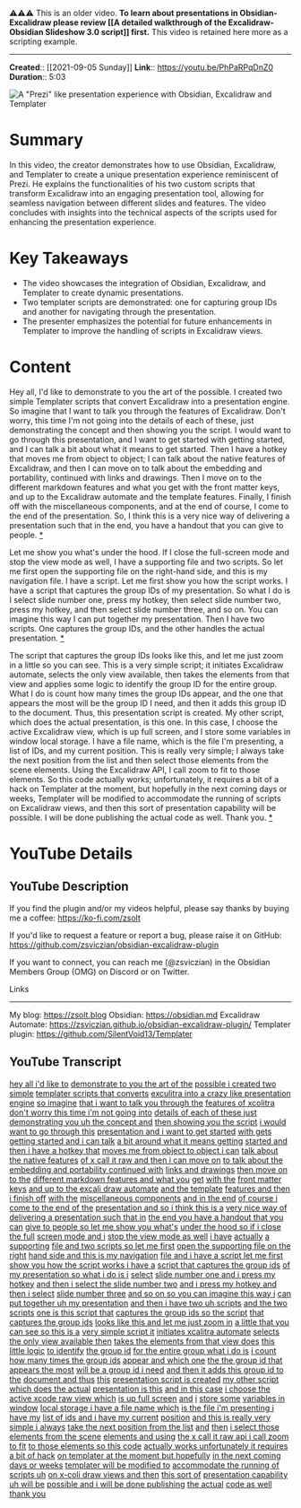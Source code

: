 ⚠️⚠️⚠️ This is an older video. **To learn about presentations in Obsidian-Excalidraw please review [[A detailed walkthrough of the Excalidraw-Obsidian Slideshow 3.0 script]] first.** This video is retained here more as a scripting example.

---

**Created**:: [[2021-09-05 Sunday]]
**Link**:: https://youtu.be/PhPaRPqDnZ0
**Duration**:: 5:03

![A "Prezi" like presentation experience with Obsidian, Excalidraw and Templater](https://youtu.be/PhPaRPqDnZ0)

# Summary
In this video, the creator demonstrates how to use Obsidian, Excalidraw, and Templater to create a unique presentation experience reminiscent of Prezi. He explains the functionalities of his two custom scripts that transform Excalidraw into an engaging presentation tool, allowing for seamless navigation between different slides and features. The video concludes with insights into the technical aspects of the scripts used for enhancing the presentation experience.

# Key Takeaways
- The video showcases the integration of Obsidian, Excalidraw, and Templater to create dynamic presentations.
- Two templater scripts are demonstrated: one for capturing group IDs and another for navigating through the presentation.
- The presenter emphasizes the potential for future enhancements in Templater to improve the handling of scripts in Excalidraw views.

# Content
Hey all, I'd like to demonstrate to you the art of the possible. I created two simple Templater scripts that convert Excalidraw into a presentation engine. So imagine that I want to talk you through the features of Excalidraw. Don't worry, this time I'm not going into the details of each of these, just demonstrating the concept and then showing you the script. I would want to go through this presentation, and I want to get started with getting started, and I can talk a bit about what it means to get started. Then I have a hotkey that moves me from object to object; I can talk about the native features of Excalidraw, and then I can move on to talk about the embedding and portability, continued with links and drawings. Then I move on to the different markdown features and what you get with the front matter keys, and up to the Excalidraw automate and the template features. Finally, I finish off with the miscellaneous components, and at the end of course, I come to the end of the presentation. So, I think this is a very nice way of delivering a presentation such that in the end, you have a handout that you can give to people. [* ](https://youtu.be/PhPaRPqDnZ0?t=0)

Let me show you what's under the hood. If I close the full-screen mode and stop the view mode as well, I have a supporting file and two scripts. So let me first open the supporting file on the right-hand side, and this is my navigation file. I have a script. Let me first show you how the script works. I have a script that captures the group IDs of my presentation. So what I do is I select slide number one, press my hotkey, then select slide number two, press my hotkey, and then select slide number three, and so on. You can imagine this way I can put together my presentation. Then I have two scripts. One captures the group IDs, and the other handles the actual presentation. [* ](https://youtu.be/PhPaRPqDnZ0?t=96)

The script that captures the group IDs looks like this, and let me just zoom in a little so you can see. This is a very simple script; it initiates Excalidraw automate, selects the only view available, then takes the elements from that view and applies some logic to identify the group ID for the entire group. What I do is count how many times the group IDs appear, and the one that appears the most will be the group ID I need, and then it adds this group ID to the document. Thus, this presentation script is created. My other script, which does the actual presentation, is this one. In this case, I choose the active Excalidraw view, which is up full screen, and I store some variables in window local storage. I have a file name, which is the file I'm presenting, a list of IDs, and my current position. This is really very simple; I always take the next position from the list and then select those elements from the scene elements. Using the Excalidraw API, I call zoom to fit to those elements. So this code actually works; unfortunately, it requires a bit of a hack on Templater at the moment, but hopefully in the next coming days or weeks, Templater will be modified to accommodate the running of scripts on Excalidraw views, and then this sort of presentation capability will be possible. I will be done publishing the actual code as well. Thank you. [* ](https://youtu.be/PhPaRPqDnZ0?t=223)

# YouTube Details

## YouTube Description

If you find the plugin and/or my videos helpful, please say thanks by buying me a coffee: https://ko-fi.com/zsolt

If you'd like to request a feature or report a bug, please raise it on GitHub: https://github.com/zsviczian/obsidian-excalidraw-plugin

If you want to connect, you can reach me (@zsviczian) in the Obsidian Members Group (OMG) on Discord or on Twitter.


Links

---------

My blog: https://zsolt.blog
Obsidian: https://obsidian.md
Excalidraw Automate: https://zsviczian.github.io/obsidian-excalidraw-plugin/
Templater plugin: https://github.com/SilentVoid13/Templater

## YouTube Transcript

[hey all i'd like to](https://youtu.be/PhPaRPqDnZ0?t=0) [demonstrate to you the art of the](https://youtu.be/PhPaRPqDnZ0?t=2) [possible i created two simple](https://youtu.be/PhPaRPqDnZ0?t=4) [templater scripts that converts](https://youtu.be/PhPaRPqDnZ0?t=7) [exculitra into a crazy like presentation](https://youtu.be/PhPaRPqDnZ0?t=10) [engine](https://youtu.be/PhPaRPqDnZ0?t=14) [so imagine](https://youtu.be/PhPaRPqDnZ0?t=15) [that i want to talk you through the](https://youtu.be/PhPaRPqDnZ0?t=16) [features of xcolitra](https://youtu.be/PhPaRPqDnZ0?t=18) [don't worry this time i'm not going into](https://youtu.be/PhPaRPqDnZ0?t=21) [details of each of these just](https://youtu.be/PhPaRPqDnZ0?t=23) [demonstrating you uh the concept and](https://youtu.be/PhPaRPqDnZ0?t=25) [then showing you the script](https://youtu.be/PhPaRPqDnZ0?t=27) [i would want to go through this](https://youtu.be/PhPaRPqDnZ0?t=30) [presentation and i want to get started](https://youtu.be/PhPaRPqDnZ0?t=31) [with gets getting started and i can talk](https://youtu.be/PhPaRPqDnZ0?t=34) [a bit around what it means getting](https://youtu.be/PhPaRPqDnZ0?t=37) [started and then i have a hotkey that](https://youtu.be/PhPaRPqDnZ0?t=40) [moves me from object to object i can](https://youtu.be/PhPaRPqDnZ0?t=42) [talk about the native features](https://youtu.be/PhPaRPqDnZ0?t=45) [of x call it raw and then i can move on](https://youtu.be/PhPaRPqDnZ0?t=47) [to talk about the](https://youtu.be/PhPaRPqDnZ0?t=50) [embedding and portability continued with](https://youtu.be/PhPaRPqDnZ0?t=52) [links and drawings](https://youtu.be/PhPaRPqDnZ0?t=56) [then move on to the](https://youtu.be/PhPaRPqDnZ0?t=58) [different markdown features and what you](https://youtu.be/PhPaRPqDnZ0?t=60) [get](https://youtu.be/PhPaRPqDnZ0?t=63) [with the](https://youtu.be/PhPaRPqDnZ0?t=64) [front matter keys](https://youtu.be/PhPaRPqDnZ0?t=65) [and up to the excali draw automate](https://youtu.be/PhPaRPqDnZ0?t=67) [and the template](https://youtu.be/PhPaRPqDnZ0?t=71) [features and then i finish off](https://youtu.be/PhPaRPqDnZ0?t=73) [with the](https://youtu.be/PhPaRPqDnZ0?t=76) [miscellaneous components](https://youtu.be/PhPaRPqDnZ0?t=78) [and in the end](https://youtu.be/PhPaRPqDnZ0?t=80) [of course i come to the end of the](https://youtu.be/PhPaRPqDnZ0?t=82) [presentation and so i think this is a](https://youtu.be/PhPaRPqDnZ0?t=84) [very nice way of](https://youtu.be/PhPaRPqDnZ0?t=87) [delivering a presentation such that in](https://youtu.be/PhPaRPqDnZ0?t=90) [the end you have a handout that you can](https://youtu.be/PhPaRPqDnZ0?t=92) [give to people so let me show you what's](https://youtu.be/PhPaRPqDnZ0?t=95) [under the hood so if i close the full](https://youtu.be/PhPaRPqDnZ0?t=97) [screen mode and i](https://youtu.be/PhPaRPqDnZ0?t=101) [stop the view mode as well](https://youtu.be/PhPaRPqDnZ0?t=103) [i have](https://youtu.be/PhPaRPqDnZ0?t=105) [actually](https://youtu.be/PhPaRPqDnZ0?t=107) [a supporting](https://youtu.be/PhPaRPqDnZ0?t=108) [file and two scripts so let me first](https://youtu.be/PhPaRPqDnZ0?t=110) [open the supporting file on the right](https://youtu.be/PhPaRPqDnZ0?t=113) [hand side and this is my navigation](https://youtu.be/PhPaRPqDnZ0?t=115) [file and i have a script let me first](https://youtu.be/PhPaRPqDnZ0?t=118) [show you how the script works i have a](https://youtu.be/PhPaRPqDnZ0?t=122) [script that captures the group ids](https://youtu.be/PhPaRPqDnZ0?t=125) [of my presentation so what i do is i](https://youtu.be/PhPaRPqDnZ0?t=128) [select](https://youtu.be/PhPaRPqDnZ0?t=132) [slide number one and i press my hotkey](https://youtu.be/PhPaRPqDnZ0?t=133) [and then i select the slide number two](https://youtu.be/PhPaRPqDnZ0?t=137) [and i press my hotkey and then i select](https://youtu.be/PhPaRPqDnZ0?t=141) [slide number three](https://youtu.be/PhPaRPqDnZ0?t=144) [and so on so you can imagine this way i](https://youtu.be/PhPaRPqDnZ0?t=146) [can](https://youtu.be/PhPaRPqDnZ0?t=149) [put together uh my presentation](https://youtu.be/PhPaRPqDnZ0?t=150) [and then i have two uh scripts](https://youtu.be/PhPaRPqDnZ0?t=153) [and the two scripts](https://youtu.be/PhPaRPqDnZ0?t=157) [one is this script that](https://youtu.be/PhPaRPqDnZ0?t=160) [captures the group ids so the script](https://youtu.be/PhPaRPqDnZ0?t=163) [that captures the group ids](https://youtu.be/PhPaRPqDnZ0?t=165) [looks like this and let me just zoom in](https://youtu.be/PhPaRPqDnZ0?t=167) [a little that you can see so this is a](https://youtu.be/PhPaRPqDnZ0?t=170) [very simple script it](https://youtu.be/PhPaRPqDnZ0?t=173) [initiates xcalitra automate](https://youtu.be/PhPaRPqDnZ0?t=175) [selects the only view available then](https://youtu.be/PhPaRPqDnZ0?t=179) [takes the elements from that view does](https://youtu.be/PhPaRPqDnZ0?t=182) [this little logic](https://youtu.be/PhPaRPqDnZ0?t=185) [to identify](https://youtu.be/PhPaRPqDnZ0?t=187) [the group id](https://youtu.be/PhPaRPqDnZ0?t=189) [for the entire group what i do is](https://youtu.be/PhPaRPqDnZ0?t=191) [i count how many times the group ids](https://youtu.be/PhPaRPqDnZ0?t=194) [appear and which one](https://youtu.be/PhPaRPqDnZ0?t=196) [the the group id that appears the most](https://youtu.be/PhPaRPqDnZ0?t=198) [will be a group id i need](https://youtu.be/PhPaRPqDnZ0?t=201) [and then it adds this group id to the](https://youtu.be/PhPaRPqDnZ0?t=204) [document and thus](https://youtu.be/PhPaRPqDnZ0?t=207) [this](https://youtu.be/PhPaRPqDnZ0?t=208) [presentation script is created](https://youtu.be/PhPaRPqDnZ0?t=210) [my other script which does the actual](https://youtu.be/PhPaRPqDnZ0?t=214) [presentation is this](https://youtu.be/PhPaRPqDnZ0?t=217) [and in this case](https://youtu.be/PhPaRPqDnZ0?t=220) [i choose the active xcode raw view which](https://youtu.be/PhPaRPqDnZ0?t=222) [is up full screen](https://youtu.be/PhPaRPqDnZ0?t=225) [and](https://youtu.be/PhPaRPqDnZ0?t=227) [i](https://youtu.be/PhPaRPqDnZ0?t=229) [store some](https://youtu.be/PhPaRPqDnZ0?t=229) [variables in window](https://youtu.be/PhPaRPqDnZ0?t=231) [local storage i have a file name which](https://youtu.be/PhPaRPqDnZ0?t=233) [is the file i'm presenting i have my](https://youtu.be/PhPaRPqDnZ0?t=236) [list of ids and i have my current](https://youtu.be/PhPaRPqDnZ0?t=240) [position](https://youtu.be/PhPaRPqDnZ0?t=243) [and this is really very simple i always](https://youtu.be/PhPaRPqDnZ0?t=244) [take the next position from the list](https://youtu.be/PhPaRPqDnZ0?t=247) [and](https://youtu.be/PhPaRPqDnZ0?t=250) [then](https://youtu.be/PhPaRPqDnZ0?t=252) [i select those elements from the scene](https://youtu.be/PhPaRPqDnZ0?t=253) [elements and using](https://youtu.be/PhPaRPqDnZ0?t=256) [the x call it raw api i call zoom to fit](https://youtu.be/PhPaRPqDnZ0?t=259) [to those elements so this code](https://youtu.be/PhPaRPqDnZ0?t=264) [actually works unfortunately it requires](https://youtu.be/PhPaRPqDnZ0?t=267) [a bit of hack](https://youtu.be/PhPaRPqDnZ0?t=270) [on templater at the moment but hopefully](https://youtu.be/PhPaRPqDnZ0?t=272) [in the next coming days or weeks](https://youtu.be/PhPaRPqDnZ0?t=276) [templater will be modified to](https://youtu.be/PhPaRPqDnZ0?t=279) [accommodate the running of scripts uh](https://youtu.be/PhPaRPqDnZ0?t=282) [on x-coli draw views and then](https://youtu.be/PhPaRPqDnZ0?t=286) [this sort of](https://youtu.be/PhPaRPqDnZ0?t=289) [presentation capability uh will be](https://youtu.be/PhPaRPqDnZ0?t=291) [possible and i will be done publishing](https://youtu.be/PhPaRPqDnZ0?t=293) [the actual](https://youtu.be/PhPaRPqDnZ0?t=297) [code as well](https://youtu.be/PhPaRPqDnZ0?t=299) [thank you](https://youtu.be/PhPaRPqDnZ0?t=300) 


